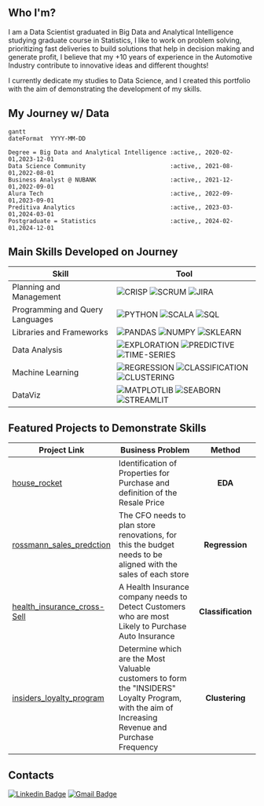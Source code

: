 ## Who I'm?

I am a Data Scientist graduated in Big Data and Analytical Intelligence studying graduate course in Statistics, 
I like to work on problem solving, prioritizing fast deliveries to build solutions that help in decision making and generate profit, 
I believe that my +10 years of experience in the Automotive Industry contribute to innovative ideas and different thoughts!

I currently dedicate my studies to Data Science, and I created this portfolio with the aim of demonstrating the development of my skills.

## My Journey w/ Data
```mermaid
gantt
dateFormat  YYYY-MM-DD

Degree = Big Data and Analytical Intelligence :active,, 2020-02-01,2023-12-01
Data Science Community                        :active,, 2021-08-01,2022-08-01
Business Analyst @ NUBANK                     :active,, 2021-12-01,2022-09-01
Alura Tech                                    :active,, 2022-09-01,2023-09-01
Preditiva Analytics                           :active,, 2023-03-01,2024-03-01
Postgraduate = Statistics                     :active,, 2024-02-01,2024-12-01
```

## Main Skills Developed on Journey
| Skill                           | Tool |
|---------------------------------|------|
| Planning and Management         | ![CRISP](https://img.shields.io/badge/-CRISP--DM-777BB4) ![SCRUM](https://img.shields.io/badge/-SCRUM-777BB4) ![JIRA](https://img.shields.io/badge/Jira-777BB4?&logo=Jira&logoColor=black) |
| Programming and Query Languages | ![PYTHON](https://img.shields.io/badge/Python-777BB4?&logo=python&logoColor=black) ![SCALA](https://img.shields.io/badge/Scala-777BB4?&logo=scala&logoColor=black) ![SQL](https://img.shields.io/badge/Sqlite-777BB4?&logo=sqlite&logoColor=black) |
| Libraries and Frameworks        | ![PANDAS](https://img.shields.io/badge/Pandas-777BB4?&logo=pandas&logoColor=black) ![NUMPY](https://img.shields.io/badge/Numpy-777BB4?&logo=numpy&logoColor=black) ![SKLEARN](https://img.shields.io/badge/scikit_learn-777BB4?&logo=scikit-learn&logoColor=black) |
| Data Analysis                   | ![EXPLORATION](https://img.shields.io/badge/-Exploration-777BB4?) ![PREDICTIVE](https://img.shields.io/badge/-Predictive--Modeling-777BB4?) ![TIME-SERIES](https://img.shields.io/badge/-Time--Series-777BB4?) |
| Machine Learning                | ![REGRESSION](https://img.shields.io/badge/-Regression-777BB4?) ![CLASSIFICATION](https://img.shields.io/badge/-Classification-777BB4?) ![CLUSTERING](https://img.shields.io/badge/-Clustering-777BB4?) |
| DataViz                         | ![MATPLOTLIB](https://img.shields.io/badge/Plotly-777BB4?&logo=plotly&logoColor=black) ![SEABORN](https://img.shields.io/badge/-Seaborn-777BB4?&logo=seaborn&logoColor=black) ![STREAMLIT](https://img.shields.io/badge/Streamlit-777BB4?&logo=Streamlit&logoColor=black) |

## Featured Projects to Demonstrate Skills
| Project Link | Business Problem | Method |
|--------------|------------------|:------:|
| [house_rocket](https://github.com/pmusachio/house_rocket) | Identification of Properties for Purchase and definition of the Resale Price | **EDA** |
| [rossmann_sales_predction](https://github.com/pmusachio/rossmann_store_sales_prediction) | The CFO needs to plan store renovations, for this the budget needs to be aligned with the sales of each store | **Regression** |
| [health_insurance_cross-Sell]() | A Health Insurance company needs to Detect Customers who are most Likely to Purchase Auto Insurance | **Classification** |
| [insiders_loyalty_program](https://github.com/pmusachio/high_value_customer_identification) | Determine which are the Most Valuable customers to form the "INSIDERS" Loyalty Program, with the aim of Increasing Revenue and Purchase Frequency | **Clustering** |

## Contacts
[![Linkedin Badge](https://img.shields.io/badge/-LinkedIn-blue?style=flat&logo=LinkedIn&logoColor=white)](https://www.linkedin.com/in/pmusachio/)
[![Gmail Badge](https://img.shields.io/badge/-Gmail-c14438?style=flat-square&logo=Gmail&logoColor=white&link=mailto:paulomusachio@gmail.com)](mailto:paulomusachio@gmail.com)
